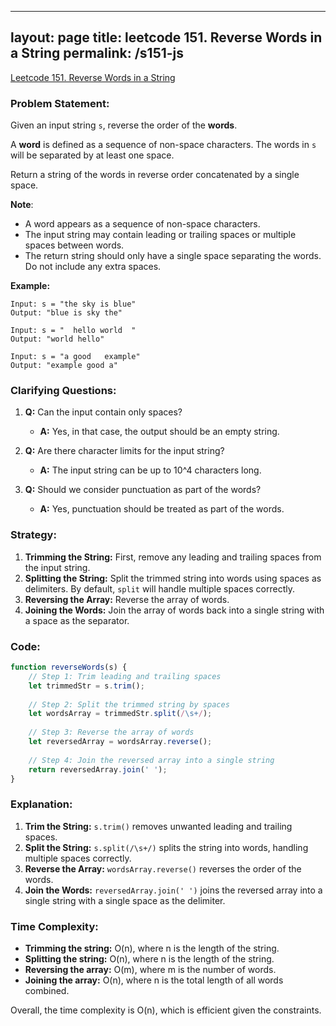 
---
layout: page
title: leetcode 151. Reverse Words in a String
permalink: /s151-js
---
[Leetcode 151. Reverse Words in a String](https://algoadvance.github.io/algoadvance/l151)
### Problem Statement:

Given an input string `s`, reverse the order of the **words**.

A **word** is defined as a sequence of non-space characters. The words in `s` will be separated by at least one space.

Return a string of the words in reverse order concatenated by a single space.

**Note**:

- A word appears as a sequence of non-space characters.
- The input string may contain leading or trailing spaces or multiple spaces between words.
- The return string should only have a single space separating the words. Do not include any extra spaces.

**Example:**
```plaintext
Input: s = "the sky is blue"
Output: "blue is sky the"

Input: s = "  hello world  "
Output: "world hello"

Input: s = "a good   example"
Output: "example good a"
```

### Clarifying Questions:

1. **Q:** Can the input contain only spaces?
   - **A:** Yes, in that case, the output should be an empty string.
   
2. **Q:** Are there character limits for the input string?
   - **A:** The input string can be up to 10^4 characters long.
   
3. **Q:** Should we consider punctuation as part of the words?
   - **A:** Yes, punctuation should be treated as part of the words.

### Strategy:

1. **Trimming the String:** First, remove any leading and trailing spaces from the input string.
2. **Splitting the String:** Split the trimmed string into words using spaces as delimiters. By default, `split` will handle multiple spaces correctly.
3. **Reversing the Array:** Reverse the array of words.
4. **Joining the Words:** Join the array of words back into a single string with a space as the separator.

### Code:

```javascript
function reverseWords(s) {
    // Step 1: Trim leading and trailing spaces
    let trimmedStr = s.trim();
    
    // Step 2: Split the trimmed string by spaces
    let wordsArray = trimmedStr.split(/\s+/);
    
    // Step 3: Reverse the array of words
    let reversedArray = wordsArray.reverse();
    
    // Step 4: Join the reversed array into a single string
    return reversedArray.join(' ');
}
```

### Explanation:

1. **Trim the String:** `s.trim()` removes unwanted leading and trailing spaces.
2. **Split the String:** `s.split(/\s+/)` splits the string into words, handling multiple spaces correctly.
3. **Reverse the Array:** `wordsArray.reverse()` reverses the order of the words.
4. **Join the Words:** `reversedArray.join(' ')` joins the reversed array into a single string with a single space as the delimiter.

### Time Complexity:

- **Trimming the string:** O(n), where n is the length of the string.
- **Splitting the string:** O(n), where n is the length of the string.
- **Reversing the array:** O(m), where m is the number of words.
- **Joining the array:** O(n), where n is the total length of all words combined.

Overall, the time complexity is O(n), which is efficient given the constraints.
